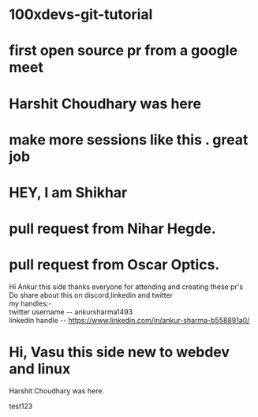# 100xdevs-git-tutorial


first open source pr from a google meet
=======

Harshit Choudhary was here
=======

make more sessions like this . great job 
=======

HEY, I am Shikhar
=======

pull request from Nihar Hegde.
=======

pull request from Oscar Optics.
=======
Hi Ankur this side thanks everyone for attending and creating these pr's <br/>
Do share about this on discord,linkedin and twitter <br/>
my handles:- <br/>
twitter username -- ankursharma1493 <br/>
linkedin handle  -- https://www.linkedin.com/in/ankur-sharma-b558891a0/


Hi, Vasu this side new to webdev and linux
=======
Harshit Choudhary was here.

test123
